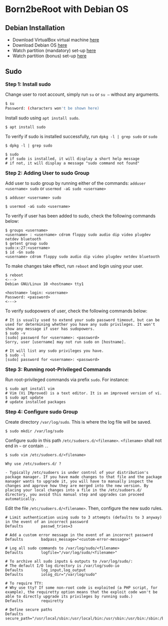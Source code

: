 # Born2beRoot with Debian OS

## Debian Installation

- Download VirtualBox virtual machine [here](https://www.virtualbox.org/)
- Download Debian OS [here](https://www.debian.org/)
- Watch partition (mandatory) set-up [here]()
- Watch partition (bonus) set-up [here]()

## Sudo

<b style="font-size:16px"> Step 1: Install sudo </b>

Change user to root account, simply run `su` or `su –` without any arguments.

```bash
$ su
Password: (characters won't be shown here)
```

Install sudo using `apt install sudo`.

```
$ apt install sudo
```

To verify if sudo is installed successfully, run `dpkg -l | grep sudo` or `sudo`

```
$ dpkg -l | grep sudo
```

```
$ sudo
# if sudo is installed, it will display a short help message
# if not, it will display a message "sudo command not found"
```

<b style="font-size:16px"> Step 2: Adding User to sudo Group </b>

Add user to sudo group by running either of the commands: `adduser <username> sudo` or `usermod -aG sudo <username>`

```
$ adduser <username> sudo
```

```
$ usermod -aG sudo <username>
```

To verify if user has been added to sudo, check the following commands below:

```
$ groups <username>
<username> : <username> cdrom floppy sudo audio dip video plugdev netdev bluetooth
$ getent group sudo
sudo:x:27:<username>
$ id -Gn sudo
<username> cdrom floppy sudo audio dip video plugdev netdev bluetooth
```

To make changes take effect, run `reboot` and login using your user.

```
$ reboot
<--->
Debian GNU/Linux 10 <hostname> tty1

<hostname> login: <username>
Password: <password>
<--->
```

To verify sudopowers of user, check the following commands below:

```
# It is usually used to extend your sudo password timeout, but can be used for determining whether you have any sudo privileges. It won't show any message if user has sudopowers.
$ sudo -v
[sudo] password for <username>: <password>
Sorry, user [username] may not run sudo on [hostname].
```

```
# It will list any sudo privileges you have.
$ sudo -l
[sudo] password for <username>: <password>
```

<b style="font-size:16px"> Step 3: Running root-Privileged Commands </b>

Run root-privileged commands via prefix `sudo`. For instance:

```
$ sudo apt install vim
# Vim (Vi IMproved) is a text editor. It is an improved version of vi.
$ sudo apt update
# update installed packages
```

<b style="font-size:16px"> Step 4: Configure sudo Group </b>

Create directory `/var/log/sudo`. This is where the log file will be saved.

```
$ sudo mkdir /var/log/sudo
```

Configure sudo in this path `/etc/sudoers.d/<filename>`. `<filename>` shall not end in `~` or contain `.`.

```
$ sudo vim /etc/sudoers.d/<filename>

Why use /etc/sudoers.d/ ?

- Typically /etc/sudoers is under control of your distribution's package manager. If you have made changes to that file and the package manager wants to upgrade it, you will have to manually inspect the changes and approve how they are merged into the new version. By placing your local changes into a file in the /etc/sudoers.d/ directory, you avoid this manual step and upgrades can proceed automatically.
```

Edit the file `/etc/sudoers.d/<filename>`. Then, configure the new sudo rules.

```
# Limit authentication using sudo to 3 attempts (defaults to 3 anyway) in the event of an incorrect password
Defaults        passwd_tries=3

# Add a custom error message in the event of an incorrect password
Defaults        badpass_message="<custom-error-message>"

# Log all sudo commands to /var/log/sudo/<filename>
Defaults        logfile="/var/log/sudo/<filename>"

# To archive all sudo inputs & outputs to /var/log/sudo/:
# The default I/O log directory is /var/log/sudo-io
Defaults        log_input,log_output
Defaults        iolog_dir="/var/log/sudo"

# To require TTY:
# Why use tty? If some non-root code is exploited (a PHP script, for example), the requiretty option means that the exploit code won't be able to directly upgrade its privileges by running sudo.)
Defaults        requiretty

# Define secure paths
Defaults        secure_path="/usr/local/sbin:/usr/local/bin:/usr/sbin:/usr/bin:/sbin:/bin:/snap/bin"
```
